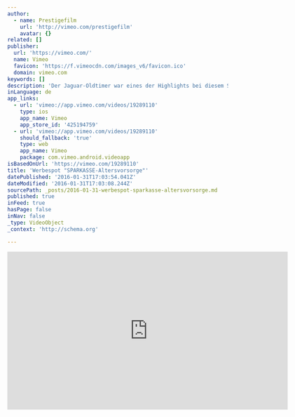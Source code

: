 ```yaml
---
author:
  - name: Prestigefilm
    url: 'http://vimeo.com/prestigefilm'
    avatar: {}
related: []
publisher:
  url: 'https://vimeo.com/'
  name: Vimeo
  favicon: 'https://f.vimeocdn.com/images_v6/favicon.ico'
  domain: vimeo.com
keywords: []
description: 'Der Jaguar-Oldtimer war eines der Highlights bei diesem Spot, der auf einem Parkdeck in Stuttgart gedreht wurde. Am Computer wurde der komplette Hintergrund durch Aufnahmen einer Skyline digital ersetzt. Regie: Laurentius Emmelmann Kamera: Ralf Noack Compositing: Acht Frankfurt'
inLanguage: de
app_links:
  - url: 'vimeo://app.vimeo.com/videos/19289110'
    type: ios
    app_name: Vimeo
    app_store_id: '425194759'
  - url: 'vimeo://app.vimeo.com/videos/19289110'
    should_fallback: 'true'
    type: web
    app_name: Vimeo
    package: com.vimeo.android.videoapp
isBasedOnUrl: 'https://vimeo.com/19289110'
title: 'Werbespot "SPARKASSE-Altersvorsorge"'
datePublished: '2016-01-31T17:03:54.041Z'
dateModified: '2016-01-31T17:03:08.244Z'
sourcePath: _posts/2016-01-31-werbespot-sparkasse-altersvorsorge.md
published: true
inFeed: true
hasPage: false
inNav: false
_type: VideoObject
_context: 'http://schema.org'

---
```

<iframe src="https://cdn.embedly.com/widgets/media.html?src=https%3A%2F%2Fplayer.vimeo.com%2Fvideo%2F19289110&amp;url=https%3A%2F%2Fvimeo.com%2F19289110&amp;image=http%3A%2F%2Fi.vimeocdn.com%2Fvideo%2F139699401_640.jpg&amp;key=b7d04c9b404c499eba89ee7072e1c4f7&amp;type=text%2Fhtml&amp;schema=vimeo" width="640" height="360" scrolling="no" frameborder="0" allowfullscreen="allowfullscreen" style=""></iframe>